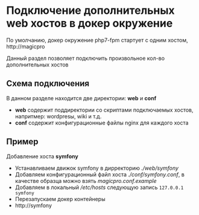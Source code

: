 # Подключение дополнительных web хостов в докер окружение 

По умолчанию, докер окружение php7-fpm стартует с одним хостом, http://magicpro
  
Данный раздел позволяет подключить произвольное кол-во дополнительных хостов 

## Схема подключения
В данном разделе находится две директории: **web** и **conf**
* **web** содержит поддиректории со скриптами подключаемых хостов, напритмер: wordpresы, wiki и т.д.
* **conf** содержит конфигурационные файлы nginx для каждого хоста 

## Пример
Добавление хоста **symfony**
* Устанавливаем движок symfony в дирректорию _./web/symfony_
* Добавляем конфигурационный файл хоста _./conf/symfony.conf_,
в качестве образца можно взять _magicpro.conf.example_
* Добавляем в локальный _/etc/hosts_ следующую запись `127.0.0.1       symfony`
* Перезапускаем докер контейнеры
* http://symfony
